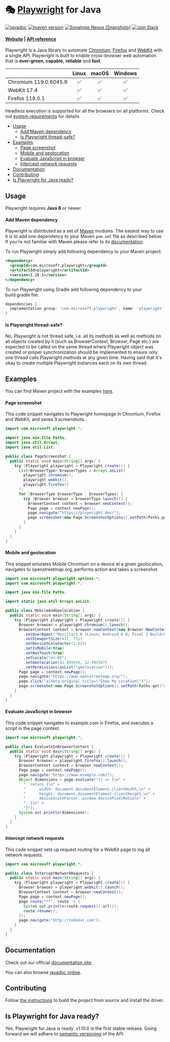 # 🎭 [Playwright](https://playwright.dev) for Java

[![javadoc](https://javadoc.io/badge2/com.microsoft.playwright/playwright/javadoc.svg)](https://javadoc.io/doc/com.microsoft.playwright/playwright)
[![maven version](https://img.shields.io/maven-central/v/com.microsoft.playwright/playwright)](https://search.maven.org/search?q=com.microsoft.playwright)
[![Sonatype Nexus (Snapshots)](https://img.shields.io/nexus/s/https/oss.sonatype.org/com.microsoft.playwright/playwright.svg)](https://oss.sonatype.org/content/repositories/snapshots/com/microsoft/playwright/playwright/)
[![Join Slack](https://img.shields.io/badge/join-slack-infomational)](https://aka.ms/playwright-slack)

#### [Website](https://playwright.dev/java/) | [API reference](https://www.javadoc.io/doc/com.microsoft.playwright/playwright/latest/index.html)

Playwright is a Java library to automate [Chromium](https://www.chromium.org/Home), [Firefox](https://www.mozilla.org/en-US/firefox/new/) and [WebKit](https://webkit.org/) with a single API. Playwright is built to enable cross-browser web automation that is **ever-green**, **capable**, **reliable** and **fast**.

|          | Linux | macOS | Windows |
|   :---   | :---: | :---: | :---:   |
| Chromium <!-- GEN:chromium-version -->119.0.6045.9<!-- GEN:stop --> | :white_check_mark: | :white_check_mark: | :white_check_mark: |
| WebKit <!-- GEN:webkit-version -->17.4<!-- GEN:stop --> | ✅ | ✅ | ✅ |
| Firefox <!-- GEN:firefox-version -->118.0.1<!-- GEN:stop --> | :white_check_mark: | :white_check_mark: | :white_check_mark: |

Headless execution is supported for all the browsers on all platforms. Check out [system requirements](https://playwright.dev/java/docs/intro#system-requirements) for details.

* [Usage](#usage)
  - [Add Maven dependency](#add-maven-dependency)
  - [Is Playwright thread-safe?](#is-playwright-thread-safe)
* [Examples](#examples)
  - [Page screenshot](#page-screenshot)
  - [Mobile and geolocation](#mobile-and-geolocation)
  - [Evaluate JavaScript in browser](#evaluate-javascript-in-browser)
  - [Intercept network requests](#intercept-network-requests)
* [Documentation](#documentation)
* [Contributing](#contributing)
* [Is Playwright for Java ready?](#is-playwright-for-java-ready)

## Usage

Playwright requires **Java 8** or newer.

#### Add Maven dependency

Playwright is distributed as a set of [Maven](https://maven.apache.org/what-is-maven.html) modules. The easiest way to use it is to add one dependency to your Maven `pom.xml` file as described below. If you're not familiar with Maven please refer to its [documentation](https://maven.apache.org/guides/getting-started/maven-in-five-minutes.html).

To run Playwright simply add following dependency to your Maven project:

```xml
<dependency>
  <groupId>com.microsoft.playwright</groupId>
  <artifactId>playwright</artifactId>
  <version>1.28.1</version>
</dependency>
```

To run Playwright using Gradle add following dependency to your build.gradle file:

```gradle
dependencies {
  implementation group: 'com.microsoft.playwright', name: 'playwright', version: '1.28.1'
}
```

#### Is Playwright thread-safe?

No, Playwright is not thread safe, i.e. all its methods as well as methods on all objects created by it (such as BrowserContext, Browser, Page etc.) are expected to be called on the same thread where Playwright object was created or proper synchronization should be implemented to ensure only one thread calls Playwright methods at any given time. Having said that it's okay to create multiple Playwright instances each on its own thread.

## Examples

You can find Maven project with the examples [here](./examples).

#### Page screenshot

This code snippet navigates to Playwright homepage in Chromium, Firefox and WebKit, and saves 3 screenshots.

```java
import com.microsoft.playwright.*;

import java.nio.file.Paths;
import java.util.Arrays;
import java.util.List;

public class PageScreenshot {
  public static void main(String[] args) {
    try (Playwright playwright = Playwright.create()) {
      List<BrowserType> browserTypes = Arrays.asList(
        playwright.chromium(),
        playwright.webkit(),
        playwright.firefox()
      );
      for (BrowserType browserType : browserTypes) {
        try (Browser browser = browserType.launch()) {
          BrowserContext context = browser.newContext();
          Page page = context.newPage();
          page.navigate("https://playwright.dev/");
          page.screenshot(new Page.ScreenshotOptions().setPath(Paths.get("screenshot-" + browserType.name() + ".png")));
        }
      }
    }
  }
}
```

#### Mobile and geolocation

This snippet emulates Mobile Chromium on a device at a given geolocation, navigates to openstreetmap.org, performs action and takes a screenshot.

```java
import com.microsoft.playwright.options.*;
import com.microsoft.playwright.*;

import java.nio.file.Paths;

import static java.util.Arrays.asList;

public class MobileAndGeolocation {
  public static void main(String[] args) {
    try (Playwright playwright = Playwright.create()) {
      Browser browser = playwright.chromium().launch();
      BrowserContext context = browser.newContext(new Browser.NewContextOptions()
        .setUserAgent("Mozilla/5.0 (Linux; Android 8.0; Pixel 2 Build/OPD3.170816.012) AppleWebKit/537.36 (KHTML, like Gecko) Chrome/75.0.3765.0 Mobile Safari/537.36")
        .setViewportSize(411, 731)
        .setDeviceScaleFactor(2.625)
        .setIsMobile(true)
        .setHasTouch(true)
        .setLocale("en-US")
        .setGeolocation(41.889938, 12.492507)
        .setPermissions(asList("geolocation")));
      Page page = context.newPage();
      page.navigate("https://www.openstreetmap.org/");
      page.click("a[data-original-title=\"Show My Location\"]");
      page.screenshot(new Page.ScreenshotOptions().setPath(Paths.get("colosseum-pixel2.png")));
    }
  }
}
```

#### Evaluate JavaScript in browser

This code snippet navigates to example.com in Firefox, and executes a script in the page context.

```java
import com.microsoft.playwright.*;

public class EvaluateInBrowserContext {
  public static void main(String[] args) {
    try (Playwright playwright = Playwright.create()) {
      Browser browser = playwright.firefox().launch();
      BrowserContext context = browser.newContext();
      Page page = context.newPage();
      page.navigate("https://www.example.com/");
      Object dimensions = page.evaluate("() => {\n" +
        "  return {\n" +
        "      width: document.documentElement.clientWidth,\n" +
        "      height: document.documentElement.clientHeight,\n" +
        "      deviceScaleFactor: window.devicePixelRatio\n" +
        "  }\n" +
        "}");
      System.out.println(dimensions);
    }
  }
}
```

#### Intercept network requests

This code snippet sets up request routing for a WebKit page to log all network requests.

```java
import com.microsoft.playwright.*;

public class InterceptNetworkRequests {
  public static void main(String[] args) {
    try (Playwright playwright = Playwright.create()) {
      Browser browser = playwright.webkit().launch();
      BrowserContext context = browser.newContext();
      Page page = context.newPage();
      page.route("**", route -> {
        System.out.println(route.request().url());
        route.resume();
      });
      page.navigate("http://todomvc.com");
    }
  }
}
```

## Documentation

Check out our official [documentation site](https://playwright.dev/java).

You can also browse [javadoc online](https://www.javadoc.io/doc/com.microsoft.playwright/playwright/latest/index.html).

## Contributing

Follow [the instructions](https://github.com/microsoft/playwright-java/blob/main/CONTRIBUTING.md#getting-code) to build the project from source and install the driver.

## Is Playwright for Java ready?

Yes, Playwright for Java is ready. v1.10.0 is the first stable release. Going forward we will adhere to [semantic versioning](https://semver.org/) of the API.
